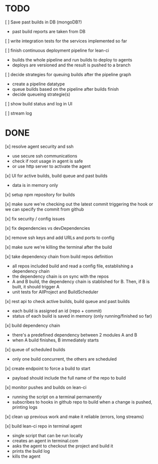 TODO
====

[ ] Save past builds in DB (mongoDB?)
 * past build reports are taken from DB

[ ] write integration tests for the services implemented so far

[ ] finish continuous deployment pipeline for lean-ci
 * builds the whole pipeline and run builds to deploy to agents
 * deploys are versioned and the result is pushed to a branch

[ ] decide strategies for queuing builds after the pipeline graph
 * create a pipeline datatype
 * queue builds based on the pipeline after builds finish
 * decide queueing strategie(s)

[ ] show build status and log in UI

[ ] stream log
 
DONE
====

[x] resolve agent security and ssh
 * use secure ssh communications
 * check if root usage in agent is safe
 * or use http server to activate the agent

[x] UI for active builds, build queue and past builds
 * data is in memory only

[x] setup npm repository for builds

[x] make sure we're checking out the latest commit triggering the hook or we can specify the commit from github

[x] fix security / config issues

[x] fix dependencies vs devDependencies

[x] remove ssh keys and add URLs and ports to config

[x] make sure we're killing the terminal after the build

[x] take dependency chain from build repos definition
 * all repos included build and read a config file, establishing a dependency chain
 * the dependency chain is on sync with the repos
 * A and B build, the dependency chain is stablished for B. Then, if B is built, it should trigger A
 * unit tests for AllProject and BuildScheduler

[x] rest api to check active builds, build queue and past builds
 * each build is assigned an id (repo + commit)
 * status of each build is saved in memory (only running/finished so far)

[x] build dependency chain
 * there's a predefined dependency between 2 modules A and B
 * when A build finishes, B immediately starts

[x] queue of scheduled builds
 * only one build concurrent, the others are scheduled

[x] create endpoint to force a build to start
 * payload should include the full name of the repo to build

[x] monitor pushes and builds on lean-ci
 * running the script on a terminal permanently
 * subscribes to hooks in github repo to build when a change is pushed, printing logs

[x] clean up previous work and make it reliable (errors, long streams)

[x] build lean-ci repo in terminal agent
 * single script that can be run locally
 * creates an agent in terminal.com
 * asks the agent to checkout the project and build it
 * prints the build log
 * kills the agent
